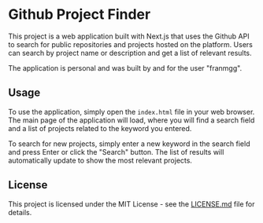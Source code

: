 # Github Project Finder

This project is a web application built with Next.js that uses the Github API to search for public repositories and projects hosted on the platform. Users can search by project name or description and get a list of relevant results.

The application is personal and was built by and for the user "franmgg".

## Usage

To use the application, simply open the `index.html` file in your web browser. The main page of the application will load, where you will find a search field and a list of projects related to the keyword you entered.

To search for new projects, simply enter a new keyword in the search field and press Enter or click the "Search" button. The list of results will automatically update to show the most relevant projects.

## License

This project is licensed under the MIT License - see the [LICENSE.md](LICENSE.md) file for details.
